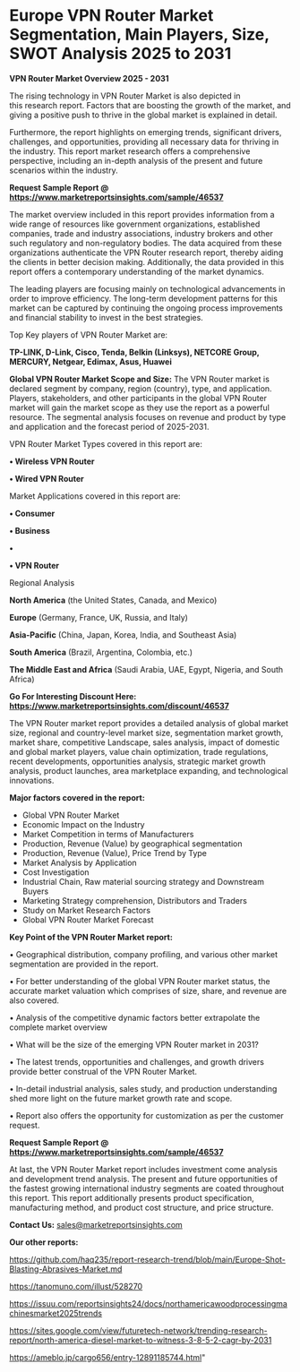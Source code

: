 # Europe VPN Router Market Segmentation, Main Players, Size, SWOT Analysis 2025 to 2031

<Strong> VPN Router Market Overview 2025 - 2031</strong>

The rising technology in VPN Router Market is also depicted in this research report. Factors that are boosting the growth of the market, and giving a positive push to thrive in the global market is explained in detail.

Furthermore, the report highlights on emerging trends, significant drivers, challenges, and opportunities, providing all necessary data for thriving in the industry. This report market research offers a comprehensive perspective, including an in-depth analysis of the present and future scenarios within the industry.

<strong>Request Sample Report @ <a href=https://www.marketreportsinsights.com/sample/46537>https://www.marketreportsinsights.com/sample/46537</a></strong>

The market overview included in this report provides information from a wide range of resources like government organizations, established companies, trade and industry associations, industry brokers and other such regulatory and non-regulatory bodies. The data acquired from these organizations authenticate the VPN Router research report, thereby aiding the clients in better decision making. Additionally, the data provided in this report offers a contemporary understanding of the market dynamics.

The leading players are focusing mainly on technological advancements in order to improve efficiency. The long-term development patterns for this market can be captured by continuing the ongoing process improvements and financial stability to invest in the best strategies.

Top Key players of VPN Router Market are:

<strong>TP-LINK, D-Link, Cisco, Tenda, Belkin (Linksys), NETCORE Group, MERCURY, Netgear, Edimax, Asus, Huawei</strong>

<strong><b>Global VPN Router Market Scope and Size:</b></strong>
The VPN Router market is declared segment by company, region (country), type, and application. Players, stakeholders, and other participants in the global VPN Router market will gain the market scope as they use the report as a powerful resource. The segmental analysis focuses on revenue and product by type and application and the forecast period of 2025-2031.

VPN Router Market Types covered in this report are:

<strong>•  Wireless VPN Router

•  Wired VPN Router</strong>

Market Applications covered in this report are:

<strong>•  Consumer

•  Business

•  

•  VPN Router</strong> 

Regional Analysis

<strong>North America</strong> (the United States, Canada, and Mexico)

<strong>Europe</strong> (Germany, France, UK, Russia, and Italy)

<strong>Asia-Pacific</strong> (China, Japan, Korea, India, and Southeast Asia)

<strong>South America</strong> (Brazil, Argentina, Colombia, etc.)

<strong>The Middle East and Africa</strong> (Saudi Arabia, UAE, Egypt, Nigeria, and South Africa)

<strong>Go For Interesting Discount Here: <a href=https://www.marketreportsinsights.com/discount/46537>https://www.marketreportsinsights.com/discount/46537</a></strong>

The VPN Router market report provides a detailed analysis of global market size, regional and country-level market size, segmentation market growth, market share, competitive Landscape, sales analysis, impact of domestic and global market players, value chain optimization, trade regulations, recent developments, opportunities analysis, strategic market growth analysis, product launches, area marketplace expanding, and technological innovations.

<strong><b>Major factors covered in the report:</b></strong>
<ul>
  <li>Global VPN Router Market </li>
  <li>Economic Impact on the Industry</li>
  <li>Market Competition in terms of Manufacturers</li>
  <li>Production, Revenue (Value) by geographical segmentation</li>
  <li>Production, Revenue (Value), Price Trend by Type</li>
  <li>Market Analysis by Application</li>
  <li>Cost Investigation</li>
  <li>Industrial Chain, Raw material sourcing strategy and Downstream Buyers</li>
  <li>Marketing Strategy comprehension, Distributors and Traders</li>
  <li>Study on Market Research Factors</li>
  <li>Global VPN Router Market Forecast</li>
</ul>

<strong><b>Key Point of the VPN Router Market report:</b></strong>

• Geographical distribution, company profiling, and various other market segmentation are provided in the report.

• For better understanding of the global VPN Router market status, the accurate market valuation which comprises of size, share, and revenue are also covered.

• Analysis of the competitive dynamic factors better extrapolate the complete market overview

• What will be the size of the emerging VPN Router market in 2031?

• The latest trends, opportunities and challenges, and growth drivers provide better construal of the VPN Router Market.

• In-detail industrial analysis, sales study, and production understanding shed more light on the future market growth rate and scope.

• Report also offers the opportunity for customization as per the customer request.

<strong>Request Sample Report @ <a href=https://www.marketreportsinsights.com/sample/46537>https://www.marketreportsinsights.com/sample/46537</a></strong>

At last, the VPN Router Market report includes investment come analysis and development trend analysis. The present and future opportunities of the fastest growing international industry segments are coated throughout this report. This report additionally presents product specification, manufacturing method, and product cost structure, and price structure.

<strong>Contact Us:</strong>
sales@marketreportsinsights.com

<strong>Our other reports:</strong>

<a href=https://github.com/haq235/report-research-trend/blob/main/Europe-Shot-Blasting-Abrasives-Market.md>https://github.com/haq235/report-research-trend/blob/main/Europe-Shot-Blasting-Abrasives-Market.md</a>

<a href=https://tanomuno.com/illust/528270>https://tanomuno.com/illust/528270</a>

<a href=https://issuu.com/reportsinsights24/docs/northamericawoodprocessingmachinesmarket2025trends>https://issuu.com/reportsinsights24/docs/northamericawoodprocessingmachinesmarket2025trends</a>

<a href=https://sites.google.com/view/futuretech-network/trending-research-report/north-america-diesel-market-to-witness-3-8-5-2-cagr-by-2031>https://sites.google.com/view/futuretech-network/trending-research-report/north-america-diesel-market-to-witness-3-8-5-2-cagr-by-2031</a>

<a href=https://ameblo.jp/cargo656/entry-12891185744.html>https://ameblo.jp/cargo656/entry-12891185744.html</a>"

